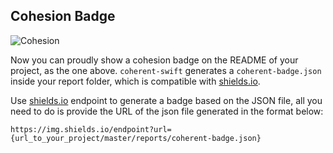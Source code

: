 ## Cohesion Badge

![Cohesion](https://img.shields.io/endpoint?url=https%3A%2F%2Fraw.githubusercontent.com%2Farthurpalves%2Fcoherent-swift%2Fbadge%2Freports%2Fcoherent-badge.json)

Now you can proudly show a cohesion badge on the README of your project, as the one above.
`coherent-swift` generates a  `coherent-badge.json` inside your report folder, which is compatible with [shields.io](www.shields.io).

Use [shields.io](www.shields.io) endpoint to generate a badge based on the JSON file, all you need to do is provide the URL of the json file generated in the format below:
```
https://img.shields.io/endpoint?url={url_to_your_project/master/reports/coherent-badge.json}
```
